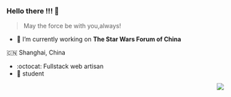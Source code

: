 ### Hello there !!! 👋
> May the force be with you,always!
- 🔭 I’m currently working on **The Star Wars Forum of China**

:cn: Shanghai, China
 - :octocat: Fullstack web artisan
 - :school: student
 <img align="right" src="https://github-readme-stats.vercel.app/api?username=admiral-thrawn&show_icons=true&icon_color=805AD5&text_color=718096&bg_color=ffffff" />
